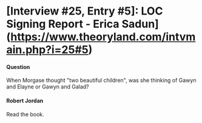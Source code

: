 # [Interview #25, Entry #5]: LOC Signing Report - Erica Sadun](https://www.theoryland.com/intvmain.php?i=25#5)

#### Question

When Morgase thought "two beautiful children", was she thinking of Gawyn and Elayne or Gawyn and Galad?

#### Robert Jordan

Read the book.

